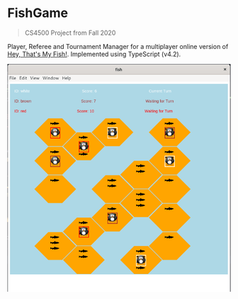 # FishGame
> CS4500 Project from Fall 2020

Player, Referee and Tournament Manager for a multiplayer online version of
[Hey, That's My Fish!](https://boardgamegeek.com/boardgame/8203/hey-s-my-fish).
Implemented using TypeScript (v4.2).

![Screenshot of GUI](images/FishGame.png)
